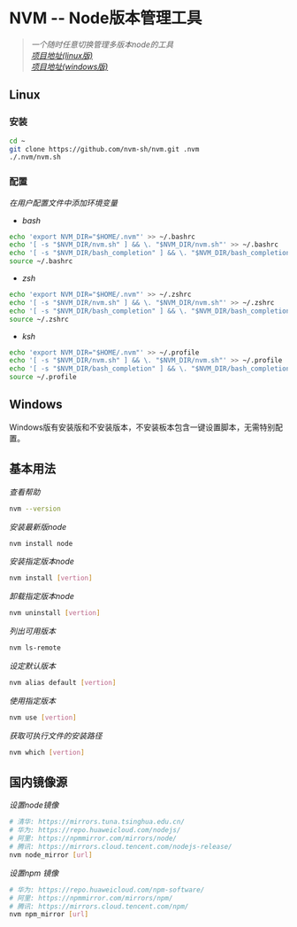 # NVM -- Node版本管理工具
> *一个随时任意切换管理多版本node的工具*  
> [*项目地址(linux版)*](https://github.com/nvm-sh/nvm)  
> [*项目地址(windows版)*](https://github.com/coreybutler/nvm-windows) 

## Linux
### 安装
```bash
cd ~
git clone https://github.com/nvm-sh/nvm.git .nvm
./.nvm/nvm.sh
```

### 配置
*在用户配置文件中添加环境变量*
- *bash*
```bash
echo 'export NVM_DIR="$HOME/.nvm"' >> ~/.bashrc
echo '[ -s "$NVM_DIR/nvm.sh" ] && \. "$NVM_DIR/nvm.sh"' >> ~/.bashrc
echo '[ -s "$NVM_DIR/bash_completion" ] && \. "$NVM_DIR/bash_completion"' >> ~/.bashrc
source ~/.bashrc
```
- *zsh*
```bash
echo 'export NVM_DIR="$HOME/.nvm"' >> ~/.zshrc
echo '[ -s "$NVM_DIR/nvm.sh" ] && \. "$NVM_DIR/nvm.sh"' >> ~/.zshrc
echo '[ -s "$NVM_DIR/bash_completion" ] && \. "$NVM_DIR/bash_completion"' >> ~/.zshrc
source ~/.zshrc
```

- *ksh*
```bash
echo 'export NVM_DIR="$HOME/.nvm"' >> ~/.profile
echo '[ -s "$NVM_DIR/nvm.sh" ] && \. "$NVM_DIR/nvm.sh"' >> ~/.profile
echo '[ -s "$NVM_DIR/bash_completion" ] && \. "$NVM_DIR/bash_completion"' >> ~/.profile
source ~/.profile
```


## Windows
Windows版有安装版和不安装版本，不安装板本包含一键设置脚本，无需特别配置。
## 基本用法
*查看帮助*
```bash
nvm --version
```
*安装最新版node*
```bash
nvm install node
```
*安装指定版本node*
```bash
nvm install [vertion]
```
*卸载指定版本node*
```bash
nvm uninstall [vertion]
```
*列出可用版本*
```bash
nvm ls-remote
```
*设定默认版本*
```bash
nvm alias default [vertion]
```
*使用指定版本*
```bash
nvm use [vertion]
```
*获取可执行文件的安装路径*
```bash
nvm which [vertion]
```

## 国内镜像源
*设置node镜像*
```bash
# 清华: https://mirrors.tuna.tsinghua.edu.cn/
# 华为: https://repo.huaweicloud.com/nodejs/
# 阿里: https://npmmirror.com/mirrors/node/
# 腾讯: https://mirrors.cloud.tencent.com/nodejs-release/
nvm node_mirror [url]
```
*设置npm 镜像*
```bash
# 华为: https://repo.huaweicloud.com/npm-software/
# 阿里: https://npmmirror.com/mirrors/npm/
# 腾讯: https://mirrors.cloud.tencent.com/npm/
nvm npm_mirror [url]
```